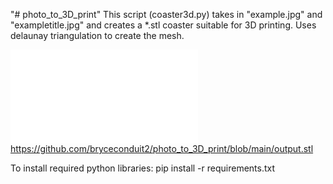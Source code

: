 "# photo_to_3D_print" 
This script (coaster3d.py) takes in "example.jpg" and "exampletitle.jpg" and creates a *.stl coaster suitable for 3D printing. Uses delaunay triangulation to create the mesh.

![Alt text](output.stl?raw=true "Title")
https://github.com/bryceconduit2/photo_to_3D_print/blob/main/output.stl

To install required python libraries:
pip install -r requirements.txt

